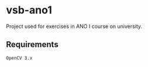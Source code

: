 # vsb-ano1
Project used for exercises in ANO I course on university.

## Requirements
`OpenCV 3.x`







